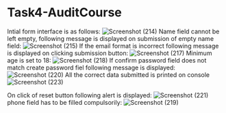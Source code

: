 # Task4-AuditCourse
Intial form interface is as follows:
![Screenshot (214)](https://user-images.githubusercontent.com/88765368/133800915-093d3c68-fa77-40f6-8c12-b73c32111172.png)
Name field cannot be left empty, following message is displayed on submission of empty name field:
![Screenshot (215)](https://user-images.githubusercontent.com/88765368/133801268-cc8210d7-3e23-476b-addb-e32c0135028a.png)
If the email format is incorrect following message is displayed on clicking submission button:
![Screenshot (217)](https://user-images.githubusercontent.com/88765368/133801415-04bc6d7a-1ceb-4d14-b032-346df1cb7bf1.png)
Minimum age is set to 18:
![Screenshot (218)](https://user-images.githubusercontent.com/88765368/133801528-bdcfd512-97f2-4db5-bb3e-7be31ca0d1d8.png)
If confirm password field does not match create password fiel following message is displayed:
![Screenshot (220)](https://user-images.githubusercontent.com/88765368/133801718-a2e6f088-7fae-4522-8fe5-452e0a293f7f.png)
All the correct data submitted is printed on console
![Screenshot (223)](https://user-images.githubusercontent.com/88765368/133802346-b830e240-4beb-4149-b608-81f9746f7f83.png)

On click of reset button following alert is displayed:
![Screenshot (221)](https://user-images.githubusercontent.com/88765368/133801976-03f46181-fec0-4281-9e83-30ff2b3e7477.png)
phone field has to be filled compulsorily:
![Screenshot (219)](https://user-images.githubusercontent.com/88765368/133802085-3581b362-79c3-4766-9812-7e6de025469c.png)
